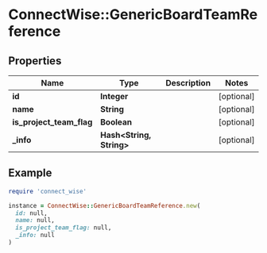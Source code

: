 # ConnectWise::GenericBoardTeamReference

## Properties

| Name | Type | Description | Notes |
| ---- | ---- | ----------- | ----- |
| **id** | **Integer** |  | [optional] |
| **name** | **String** |  | [optional] |
| **is_project_team_flag** | **Boolean** |  | [optional] |
| **_info** | **Hash&lt;String, String&gt;** |  | [optional] |

## Example

```ruby
require 'connect_wise'

instance = ConnectWise::GenericBoardTeamReference.new(
  id: null,
  name: null,
  is_project_team_flag: null,
  _info: null
)
```

